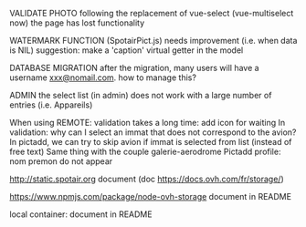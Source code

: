 VALIDATE PHOTO
	following the replacement of vue-select (vue-multiselect now) the page has lost functionality

WATERMARK FUNCTION (SpotairPict.js)
	needs improvement (i.e. when data is NIL)
	suggestion: make a 'caption' virtual getter in the model

DATABASE MIGRATION
	after the migration, many users will have a username xxx@nomail.com. how to manage this?
	
ADMIN
	the select list (in admin) does not work with a large number of entries
	(i.e. Appareils)

When using REMOTE: validation takes a long time: add icon for waiting
In validation: why can I select an immat that does not correspond to the avion?
In pictadd, we can try to skip avion if immat is selected from list (instead of free text)
Same thing with the couple galerie-aerodrome
Pictadd profile: nom premon do not appear

http://static.spotair.org
	document
	(doc https://docs.ovh.com/fr/storage/)

https://www.npmjs.com/package/node-ovh-storage
	document in README

local container:
	document in README
	


